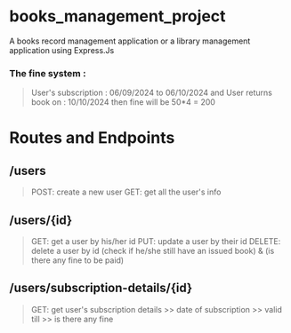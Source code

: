 # books_management_project
A books record management application or a library management application using Express.Js

### The fine system :
> User's subscription : 06/09/2024 to 06/10/2024 and
> User returns book on : 10/10/2024 then fine will be 50*4 = 200

# Routes and Endpoints

## /users
> POST: create a new user
> GET: get all the user's info

## /users/{id}
> GET: get a user by his/her id
> PUT: update a user by their id
> DELETE: delete a user by id (check if he/she still have an issued book) & (is there any fine to be paid)

## /users/subscription-details/{id}
> GET: get user's subscription details
      >> date of subscription
      >> valid till
      >> is there any fine
